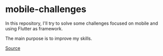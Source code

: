 # mobile-challenges

In this repository, I'll try to solve some challenges focused on mobile and using Flutter as framework.

The main purpose is to improve my skills.



[Source](https://github.com/robsonsilv4/mobile-challenges)